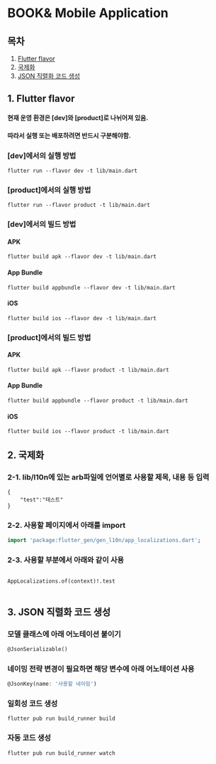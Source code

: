 # BOOK& Mobile Application

## 목차
1. [Flutter flavor](#1-flutter-flavor)
2. [국제화](#2-국제화)
3. [JSON 직렬화 코드 생성](#3-json-직렬화-코드-생성)

## 1. Flutter flavor

#### 현재 운영 환경은 [dev]와 [product]로 나뉘어져 있음.
#### 따라서 실행 또는 배포하려면 반드시 구분해야함.

### [dev]에서의 실행 방법
```shell
flutter run --flavor dev -t lib/main.dart
```

### [product]에서의 실행 방법
```shell
flutter run --flavor product -t lib/main.dart
```

### [dev]에서의 빌드 방법
#### APK
```shell
flutter build apk --flavor dev -t lib/main.dart
```

#### App Bundle
```shell
flutter build appbundle --flavor dev -t lib/main.dart
```

#### iOS
```shell
flutter build ios --flavor dev -t lib/main.dart
```

### [product]에서의 빌드 방법
#### APK
```shell
flutter build apk --flavor product -t lib/main.dart
```

#### App Bundle
```shell
flutter build appbundle --flavor product -t lib/main.dart
```

#### iOS
```shell
flutter build ios --flavor product -t lib/main.dart
```

## 2. 국제화

### 2-1. lib/l10n에 있는 arb파일에 언어별로 사용할 제목, 내용 등 입력
```
{
    "test":"테스트"
}
```

### 2-2. 사용할 페이지에서 아래를 import
```dart
import 'package:flutter_gen/gen_l10n/app_localizations.dart';
```

### 2-3. 사용할 부분에서 아래와 같이 사용
<pre>
<code lang="dart">
AppLocalizations.of(context)!.test
</code>
</pre>

## 3. JSON 직렬화 코드 생성

### 모델 클래스에 아래 어노테이션 붙이기
```dart
@JsonSerializable()
```

### 네이밍 전략 변경이 필요하면 해당 변수에 아래 어노테이션 사용
```dart
@JsonKey(name: '사용할 네이밍')
```

### 일회성 코드 생성
```shell
flutter pub run build_runner build
```

### 자동 코드 생성
```shell
flutter pub run build_runner watch
```
